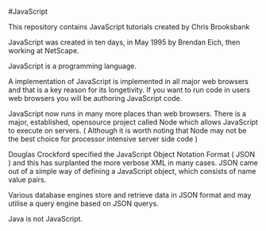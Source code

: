 #JavaScript 

This repository contains JavaScript tutorials created by Chris Brooksbank

JavaScript was created in ten days, in May 1995 by Brendan Eich, then working at NetScape.

JavaScript is a programming language.

A implementation of JavaScript is implemented in all major web browsers and that is a key reason for its longetivity.
If you want to run code in users web browsers you will be authoring JavaScript code.

JavaScript now runs in many more places than web browsers.
There is a major, established, opensource project called Node which allows JavaScript to execute on servers.
( Although it is worth noting that Node may not be the best choice for processor intensive server side code )

Douglas Crockford specified the JavaScript Object Notation Format ( JSON ) and this has surplanted the more verbose XML in many cases.
JSON came out of a simple way of defining a JavaScript object, which consists of name value pairs.

Various database engines store and retrieve data in JSON format and may utilise a query engine based on JSON querys.

Java is not JavaScript.


